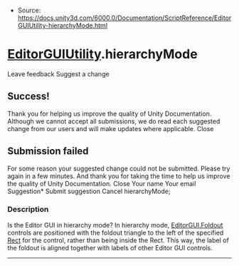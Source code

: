 * Source: https://docs.unity3d.com/6000.0/Documentation/ScriptReference/EditorGUIUtility-hierarchyMode.html

#  [EditorGUIUtility](https://docs.unity3d.com/6000.0/Documentation/ScriptReference/EditorGUIUtility.html).hierarchyMode
Leave feedback
Suggest a change
## Success!
Thank you for helping us improve the quality of Unity Documentation. Although we cannot accept all submissions, we do read each suggested change from our users and will make updates where applicable.
Close
## Submission failed
For some reason your suggested change could not be submitted. Please <a>try again</a> in a few minutes. And thank you for taking the time to help us improve the quality of Unity Documentation.
Close
Your name Your email Suggestion* Submit suggestion
Cancel
hierarchyMode; 
### Description
Is the Editor GUI in hierarchy mode?
In hierarchy mode, [EditorGUI.Foldout](https://docs.unity3d.com/6000.0/Documentation/ScriptReference/EditorGUI.Foldout.html) controls are positioned with the foldout triangle to the left of the specified [Rect](https://docs.unity3d.com/6000.0/Documentation/ScriptReference/Rect.html) for the control, rather than being inside the Rect. This way, the label of the foldout is aligned together with labels of other Editor GUI controls.
* * *
